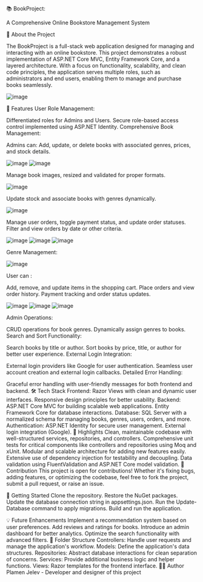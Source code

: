 📚 BookProject:

A Comprehensive Online Bookstore Management System

🌟 About the Project

The BookProject is a full-stack web application designed for managing and interacting with an online bookstore. This project demonstrates a robust implementation of ASP.NET Core MVC, Entity Framework Core, and a layered architecture. With a focus on functionality, scalability, and clean code principles, the application serves multiple roles, such as administrators and end users, enabling them to manage and purchase books seamlessly.


![image](https://github.com/user-attachments/assets/973c04f9-dc5f-4f52-af72-1dabb2e6fe60)



🔧 Features
User Role Management:

Differentiated roles for Admins and Users.
Secure role-based access control implemented using ASP.NET Identity.
Comprehensive Book Management:

Admins can:
Add, update, or delete books with associated genres, prices, and stock details.

![image](https://github.com/user-attachments/assets/2a69d786-3a2d-4a6d-ae07-56182311f7fb)
![image](https://github.com/user-attachments/assets/8e6667b5-74a7-4e70-afe2-281a45c67acb)


Manage book images, resized and validated for proper formats.

![image](https://github.com/user-attachments/assets/21bd504a-5e96-4425-8f68-0070405fb12d)


Update stock and associate books with genres dynamically.

![image](https://github.com/user-attachments/assets/f726ed92-1a9c-4c30-b3fc-8f1644b8c164)

Manage user orders, toggle payment status, and update order statuses.
Filter and view orders by date or other criteria.

![image](https://github.com/user-attachments/assets/297822bd-1021-47e3-8d61-21116f4e1c5a)
![image](https://github.com/user-attachments/assets/66693348-25eb-4ce0-9897-ec4007d51b09)
![image](https://github.com/user-attachments/assets/451dd761-1475-4e25-a138-fa49a901670f)

Genre Management:

![image](https://github.com/user-attachments/assets/27ad33e0-8d36-48bb-85c4-81b030133c71)

User can :

Add, remove, and update items in the shopping cart.
Place orders and view order history.
Payment tracking and order status updates.

![image](https://github.com/user-attachments/assets/dcf4e3d8-b706-40ac-8d41-dd1fa26914e2)
![image](https://github.com/user-attachments/assets/bf57af6e-71ec-4a25-8a40-3e7f5c9d616e)
![image](https://github.com/user-attachments/assets/50ecb1c3-5c7f-4670-84e8-c704bec609e3)

Admin Operations:

CRUD operations for book genres.
Dynamically assign genres to books.
Search and Sort Functionality:

Search books by title or author.
Sort books by price, title, or author for better user experience.
External Login Integration:

External login providers like Google for user authentication.
Seamless user account creation and external login callbacks.
Detailed Error Handling:

Graceful error handling with user-friendly messages for both frontend and backend.
🛠️ Tech Stack
Frontend:
Razor Views with clean and dynamic user interfaces.
Responsive design principles for better usability.
Backend:
ASP.NET Core MVC for building scalable web applications.
Entity Framework Core for database interactions.
Database:
SQL Server with a normalized schema for managing books, genres, users, orders, and more.
Authentication:
ASP.NET Identity for secure user management.
External login integration (Google).
🎯 Highlights
Clean, maintainable codebase with well-structured services, repositories, and controllers.
Comprehensive unit tests for critical components like controllers and repositories using Moq and xUnit.
Modular and scalable architecture for adding new features easily.
Extensive use of dependency injection for testability and decoupling.
Data validation using FluentValidation and ASP.NET Core model validation.
🤝 Contribution
This project is open for contributions! Whether it's fixing bugs, adding features, or optimizing the codebase, feel free to fork the project, submit a pull request, or raise an issue.

🚀 Getting Started
Clone the repository.
Restore the NuGet packages.
Update the database connection string in appsettings.json.
Run the Update-Database command to apply migrations.
Build and run the application.

💡 Future Enhancements
Implement a recommendation system based on user preferences.
Add reviews and ratings for books.
Introduce an admin dashboard for better analytics.
Optimize the search functionality with advanced filters.
📂 Folder Structure
Controllers: Handle user requests and manage the application's workflow.
Models: Define the application's data structures.
Repositories: Abstract database interactions for clean separation of concerns.
Services: Provide additional business logic and helper functions.
Views: Razor templates for the frontend interface.
🧑‍💻 Author
Plamen Jelev - Developer and designer of this project
